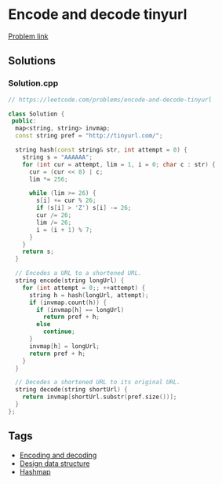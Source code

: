 # Encode and decode tinyurl

[Problem link](https://leetcode.com/problems/encode-and-decode-tinyurl)

## Solutions


### Solution.cpp
```cpp
// https://leetcode.com/problems/encode-and-decode-tinyurl

class Solution {
 public:
  map<string, string> invmap;
  const string pref = "http://tinyurl.com/";

  string hash(const string& str, int attempt = 0) {
    string s = "AAAAAA";
    for (int cur = attempt, lim = 1, i = 0; char c : str) {
      cur = (cur << 8) | c;
      lim *= 256;

      while (lim >= 26) {
        s[i] += cur % 26;
        if (s[i] > 'Z') s[i] -= 26;
        cur /= 26;
        lim /= 26;
        i = (i + 1) % 7;
      }
    }
    return s;
  }

  // Encodes a URL to a shortened URL.
  string encode(string longUrl) {
    for (int attempt = 0;; ++attempt) {
      string h = hash(longUrl, attempt);
      if (invmap.count(h)) {
        if (invmap[h] == longUrl)
          return pref + h;
        else
          continue;
      }
      invmap[h] = longUrl;
      return pref + h;
    }
  }

  // Decodes a shortened URL to its original URL.
  string decode(string shortUrl) {
    return invmap[shortUrl.substr(pref.size())];
  }
};
```
## Tags

* [Encoding and decoding](/README.md#Encoding_and_decoding)
* [Design data structure](/README.md#Design_data_structure)
* [Hashmap](/README.md#Hashmap)
